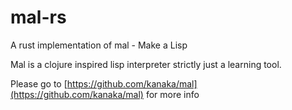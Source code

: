 # mal-rs
A rust implementation of mal - Make a Lisp

Mal is a clojure inspired lisp interpreter strictly just a learning tool.

Please go to [https://github.com/kanaka/mal](https://github.com/kanaka/mal) for more info 
